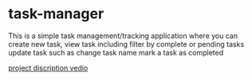 # task-manager
This is a simple task management/tracking application where you can create new task, view task including filter by complete or pending tasks
update task such as change task name
mark a task as completed

<a href = "https://drive.google.com/file/d/1n19XNlF84u-rwL4dn9hzuL6ND2tJv7GA/view?usp=sharing"> project discription vedio</a>
